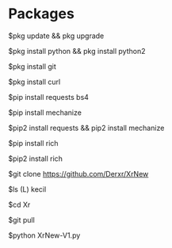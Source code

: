 # Packages

$pkg update && pkg upgrade

$pkg install python && pkg install python2

$pkg install git

$pkg install curl

$pip install requests bs4

$pip install mechanize

$pip2 install requests && pip2 install mechanize

$pip install rich

$pip2 install rich

$git clone https://github.com/Derxr/XrNew

$ls (L) kecil

$cd Xr

$git pull

$python XrNew-V1.py





